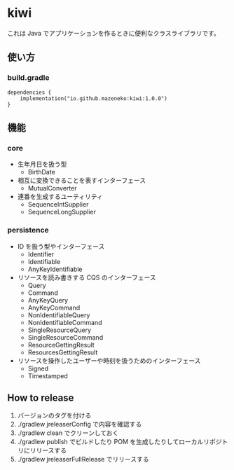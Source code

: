 # kiwi

これは Java でアプリケーションを作るときに便利なクラスライブラリです。

## 使い方

### build.gradle

```kt:
dependencies {
    implementation("io.github.mazeneko:kiwi:1.0.0")
}
```

## 機能

### core

- 生年月日を扱う型
  - BirthDate
- 相互に変換できることを表すインターフェース
  - MutualConverter
- 連番を生成するユーティリティ
  - SequenceIntSupplier
  - SequenceLongSupplier

### persistence

- ID を扱う型やインターフェース
  - Identifier
  - Identifiable
  - AnyKeyIdentifiable
- リソースを読み書きする CQS のインターフェース
  - Query
  - Command
  - AnyKeyQuery
  - AnyKeyCommand
  - NonIdentifiableQuery
  - NonIdentifiableCommand
  - SingleResourceQuery
  - SingleResourceCommand
  - ResourceGettingResult
  - ResourcesGettingResult
- リソースを操作したユーザーや時刻を扱うためのインターフェース
  - Signed
  - Timestamped

## How to release

1. バージョンのタグを付ける
1. ./gradlew jreleaserConfig で内容を確認する
1. ./gradlew clean でクリーンしておく
1. ./gradlew publish でビルドしたり POM を生成したりしてローカルリポジトリにリリースする
1. ./gradlew jreleaserFullRelease でリリースする
